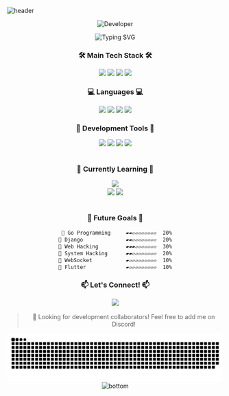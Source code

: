   ![header](https://capsule-render.vercel.app/api?type=waving&color=gradient&height=300&section=header&text=Hello,%20I'm%20KingZio&fontSize=70&animation=fadeIn&fontColor=ffffff)

<div align="center">
  <img src="https://raw.githubusercontent.com/Tarikul-Islam-Anik/Animated-Fluent-Emojis/master/Emojis/People%20with%20professions/Man%20Technologist%20Light%20Skin%20Tone.png" alt="Developer" width="200" />

  <p align="center">
    <img src="https://readme-typing-svg.herokuapp.com?font=Fira+Code&size=25&pause=1000&color=3C91F7&center=true&vCenter=true&random=false&width=600&lines=Backend+%26+Frontend+Developer+%F0%9F%92%BB;Security+Enthusiast+%F0%9F%94%92;Always+Learning+New+Things+%F0%9F%8C%B1" alt="Typing SVG" />
  </p>
</div>

<div align="center">
  
  ### 🛠️ Main Tech Stack 🛠️
  
  <img src="https://img.shields.io/badge/NestJS-E0234E?style=for-the-badge&logo=nestjs&logoColor=white" />
  <img src="https://img.shields.io/badge/Spring_Boot-6DB33F?style=for-the-badge&logo=spring-boot&logoColor=white" />
  <img src="https://img.shields.io/badge/React-20232A?style=for-the-badge&logo=react&logoColor=61DAFB" />
  <img src="https://img.shields.io/badge/TypeScript-007ACC?style=for-the-badge&logo=typescript&logoColor=white" />
</div>

<div align="center">
  
  ### 💻 Languages 💻
  
  <img src="https://img.shields.io/badge/Java-ED8B00?style=for-the-badge&logo=openjdk&logoColor=white" />
  <img src="https://img.shields.io/badge/Python-3776AB?style=for-the-badge&logo=python&logoColor=white" />
  <img src="https://img.shields.io/badge/JavaScript-F7DF1E?style=for-the-badge&logo=javascript&logoColor=black" />
  <img src="https://img.shields.io/badge/C-00599C?style=for-the-badge&logo=c&logoColor=white" />
</div>

<div align="center">
  
  ### 🔧 Development Tools 🔧
  
  <img src="https://img.shields.io/badge/IntelliJ_IDEA-000000?style=for-the-badge&logo=intellij-idea&logoColor=white" />
  <img src="https://img.shields.io/badge/WebStorm-000000?style=for-the-badge&logo=webstorm&logoColor=white" />
  <img src="https://img.shields.io/badge/CLion-000000?style=for-the-badge&logo=clion&logoColor=white" />
  <img src="https://img.shields.io/badge/Visual_Studio_Code-007ACC?style=for-the-badge&logo=visual-studio-code&logoColor=white" />
</div>

<br>

<div align="center">
  
  ### 🌱 Currently Learning 🌱
  
  <div>
    <img src="https://media2.giphy.com/media/SWoSkN6DxTszqIKEqv/giphy.gif?cid=ecf05e47b0el8q6tpqmr8ts0ra9rwftk9wo15k3jx0nba9sz&rid=giphy.gif&ct=g" width="300"/>
  </div>
  
  <img src="https://img.shields.io/badge/Cloud_Computing-4285F4?style=for-the-badge&logo=google-cloud&logoColor=white" />
  <img src="https://img.shields.io/badge/Cybersecurity-FF0000?style=for-the-badge&logo=red-hat&logoColor=white" />
</div>

<br>

<div align="center">
  
  ### 🎯 Future Goals 🎯
  
  ```text
   🔹 Go Programming     ▰▰▱▱▱▱▱▱▱▱  20%
  🔹 Django              ▰▰▱▱▱▱▱▱▱▱  20%
  🔹 Web Hacking         ▰▰▰▱▱▱▱▱▱▱  30%
  🔹 System Hacking      ▰▰▱▱▱▱▱▱▱▱  20%
  🔹 WebSocket           ▰▱▱▱▱▱▱▱▱▱  10%
  🔹 Flutter             ▰▱▱▱▱▱▱▱▱▱  10%
  ```
</div>

<div align="center">
  
  ### 📫 Let's Connect! 📫
  
  <a href="https://discord.com/users/chltjdbs486">
    <img src="https://img.shields.io/badge/Discord-chltjdbs486-7289DA?style=for-the-badge&logo=discord&logoColor=white" />
  </a>
  
  > 💬 Looking for development collaborators! Feel free to add me on Discord!
</div>

<div align="center">
  <img src="https://raw.githubusercontent.com/Platane/snk/output/github-contribution-grid-snake.svg" alt="snake" />
</div>

<div align="center">
  <img src="https://raw.githubusercontent.com/mayhemantt/mayhemantt/Update/svg/Bottom.svg" alt="bottom" />
</div>

